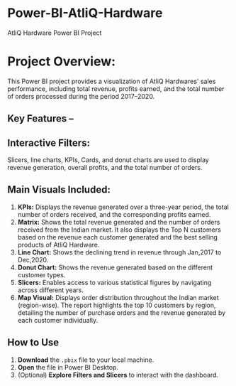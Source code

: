 # Power-BI-AtliQ-Hardware
AtliQ Hardware Power BI Project
# Project Overview: 
This Power BI project provides a visualization of AtliQ Hardwares' sales performance, including total revenue, profits earned, and the total number of orders processed during the period 2017–2020.
## Key Features – 

## Interactive Filters: 
Slicers, line charts, KPIs, Cards, and donut charts are used to display revenue generation, overall profits, and the total number of orders.

## Main Visuals Included: 
1. **KPIs:** Displays the revenue generated over a three-year period, the total number of orders received, and the corresponding profits earned.
2. **Matrix:** Shows the total revenue generated and the number of orders received from the Indian market. It also displays the Top N customers based on the revenue each customer generated and the best selling products of AtliQ Hardware.
3. **Line Chart:** Shows the declining trend in revenue through Jan,2017 to Dec,2020.
4. **Donut Chart:** Shows the revenue generated based on the different customer types.
5. **Slicers:** Enables access to various statistical figures by navigating across different years.
6. **Map Visual:** Displays order distribution throughout the Indian market (region-wise).
The report highlights the top 10 customers by region, detailing the number of purchase orders and the revenue generated by each customer individually.

## How to Use 
1. **Download** the `.pbix` file to your local machine. 
2. **Open** the file in Power BI Desktop. 
3. (Optional) **Explore Filters and Slicers** to interact with the dashboard.
